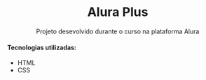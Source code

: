 <h1 align="center"> Alura Plus </h1>
<p align="center"> Projeto desevolvido durante o curso na plataforma Alura </p>

<h4>Tecnologias utilizadas:</h4>

* HTML
* CSS
  

